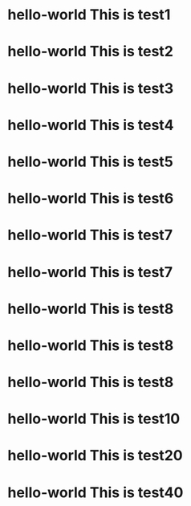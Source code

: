 # hello-world This is test1
# hello-world This is test2
# hello-world This is test3
# hello-world This is test4
# hello-world This is test5
# hello-world This is test6
# hello-world This is test7
# hello-world This is test7
# hello-world This is test8
# hello-world This is test8
# hello-world This is test8
# hello-world This is test10
# hello-world This is test20
# hello-world This is test40
